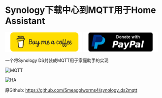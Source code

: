 # Synology下载中心到MQTT用于Home Assistant

[!["请请我喝咖啡"](https://raw.githubusercontent.com/Smeagolworms4/donate-assets/master/coffee.png)](https://www.buymeacoffee.com/smeagolworms4)
[!["请请我喝咖啡"](https://raw.githubusercontent.com/Smeagolworms4/donate-assets/master/paypal.png)](https://www.paypal.com/donate/?business=SURRPGEXF4YVU&no_recurring=0&item_name=Hello%2C+I%27m+SmeagolWorms4.+For+my+open+source+projects.%0AThanks+you+very+mutch+%21%21%21&currency_code=EUR)

一个将Synology DS封装成MQTT用于家庭助手的实现

![MQTT](https://raw.githubusercontent.com/GollumDom/addon-repository/master/synology_ds2mqtt/MQTT.gif)

![HA](https://raw.githubusercontent.com/GollumDom/addon-repository/master/synology_ds2mqtt/HA.jpg)

原Github: https://github.com/Smeagolworms4/synology_ds2mqtt